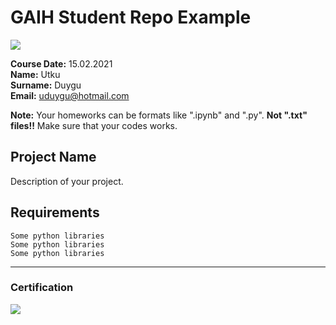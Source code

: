 # GAIH Student Repo Example
![](img/logo.png)

**Course Date:** 15.02.2021  
**Name:** Utku  
**Surname:** Duygu  
**Email:** uduygu@hotmail.com  

**Note:** Your homeworks can be formats like ".ipynb" and ".py". **Not ".txt" files!!** Make sure that your codes works.  

## Project Name
Description of your project.

## Requirements
```
Some python libraries
Some python libraries
Some python libraries
```
---

### Certification
![](img/certificate_ex.png)

